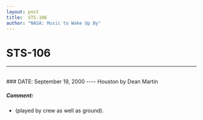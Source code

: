 ```yaml
---
layout: post
title:  STS-106
author: "NASA: Music to Wake Up By"
---
```


# STS-106
----
<br/>
### DATE: September 19, 2000
----
Houston by Dean Martin

##### Comment:
* (played by crew as well as ground).
